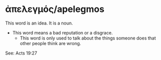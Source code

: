 # ἀπελεγμός/apelegmos 
This word is an idea. It is a noun. 

* This word means a bad reputation or a disgrace.
    * This word is only used to talk about the things someone does that other people think are wrong. 

See: Acts 19:27
